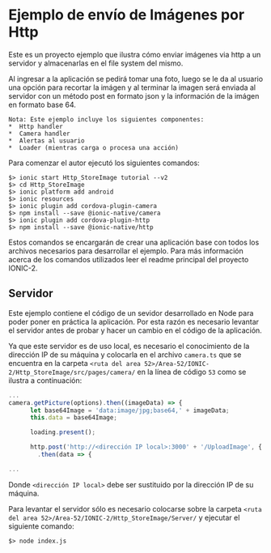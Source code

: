 # Ejemplo de envío de Imágenes por Http

Este es un proyecto ejemplo que ilustra cómo enviar imágenes via http a un servidor y almacenarlas en el file system del mismo.

Al ingresar a la aplicación se pedirá tomar una foto, luego se le da al usuario una opción para recortar la imágen y al terminar la imagen será enviada al servidor con un método post en formato json y la información de la imágen en formato base 64.

```
Nota: Este ejemplo incluye los siguientes componentes:
*  Http handler
*  Camera handler
*  Alertas al usuario
*  Loader (mientras carga o procesa una acción)
```

Para comenzar el autor ejecutó los siguientes comandos:

```
$> ionic start Http_StoreImage tutorial --v2
$> cd Http_StoreImage
$> ionic platform add android
$> ionic resources
$> ionic plugin add cordova-plugin-camera
$> npm install --save @ionic-native/camera
$> ionic plugin add cordova-plugin-http
$> npm install --save @ionic-native/http
```
Estos comandos se encargarán de crear una aplicación base con todos los archivos necesarios para desarrollar el ejemplo. Para más información acerca de los comandos utilizados leer el readme principal del proyecto IONIC-2.

## Servidor

Este ejemplo contiene el código de un sevidor desarrollado en Node para poder poner en práctica la aplicación. Por esta razón es necesario levantar el servidor antes de probar y hacer un cambio en el código de la aplicación.

Ya que este servidor es de uso local, es necesario el conocimiento de la dirección IP de su máquina y colocarla en el archivo ``camera.ts`` que se encuentra en la carpeta ``<ruta del area 52>/Area-52/IONIC-2/Http_StoreImage/src/pages/camera/`` en la línea de código ``53`` como se ilustra a continuación:

```js
...
camera.getPicture(options).then((imageData) => {
      let base64Image = 'data:image/jpg;base64,' + imageData;
      this.data = base64Image;

      loading.present();

      http.post('http://<dirección IP local>:3000' + '/UploadImage', { 'Data': this.data }, { 'Content-Type': 'application/json', 'Content-Transfer-Encoding': 'base64' })
        .then(data => {

...
```

Donde ``<dirección IP local>`` debe ser sustituido por la dirección IP de su máquina.

Para levantar el servidor sólo es necesario colocarse sobre la carpeta ``<ruta del area 52>/Area-52/IONIC-2/Http_StoreImage/Server/`` y ejecutar el siguiente comando:

```
$> node index.js
```
